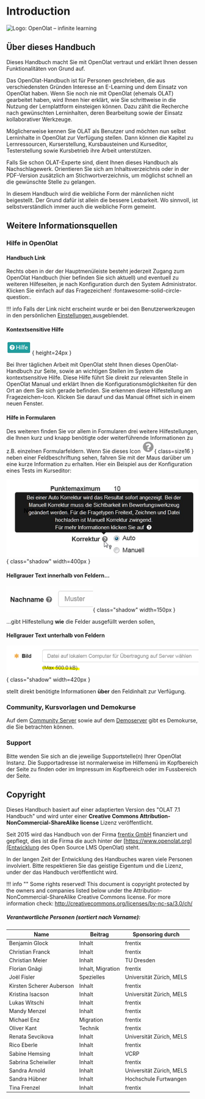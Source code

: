 # Introduction
![Logo: OpenOlat – infinite learning](../../../assets/OpenOlat_Logo_claim_RGB.png)

## Über dieses Handbuch

Dieses Handbuch macht Sie mit OpenOlat vertraut und erklärt Ihnen dessen Funktionalitäten von Grund auf.

Das OpenOlat-Handbuch ist für Personen geschrieben, die aus verschiedensten Gründen Interesse an E-Learning und dem Einsatz von OpenOlat haben. Wenn Sie noch nie mit OpenOlat (ehemals OLAT) gearbeitet haben, wird Ihnen hier erklärt, wie Sie schrittweise in die Nutzung der Lernplattform einsteigen können. Dazu zählt die Recherche nach gewünschten Lerninhalten, deren Bearbeitung sowie der Einsatz kollaborativer Werkzeuge.

Möglicherweise kennen Sie OLAT als Benutzer und möchten nun selbst Lerninhalte in OpenOlat zur Verfügung stellen. Dann können die Kapitel zu Lernressourcen, Kurserstellung, Kursbausteinen und Kurseditor, Testerstellung sowie Kursbetrieb ihre Arbeit unterstützen.

Falls Sie schon OLAT-Experte sind, dient Ihnen dieses Handbuch als Nachschlagewerk. Orientieren Sie sich am Inhaltsverzeichnis oder in der PDF-Version zusätzlich am Stichwortverzeichnis, um möglichst schnell an die gewünschte Stelle zu gelangen.

In diesem Handbuch wird die weibliche Form der männlichen nicht beigestellt. Der Grund dafür ist allein die bessere Lesbarkeit. Wo sinnvoll, ist selbstverständlich immer auch die weibliche Form gemeint.



## Weitere Informationsquellen

### Hilfe in OpenOlat

#### Handbuch Link

Rechts oben in der der Hauptmenüleiste besteht jederzeit Zugang zum OpenOlat
Handbuch (hier befinden Sie sich aktuell) und eventuell zu weiteren
Hilfeseiten, je nach Konfiguration durch den System Administrator.  Klicken
Sie einfach auf das Fragezeichen! :fontawesome-solid-circle-question:.

!!! info
	Falls der Link nicht erscheint wurde er bei den Benutzerwerkzeugen in den
	persönlichen [Einstellungen ](../personal/Configuration.de.md)ausgeblendet.

#### Kontextsensitive Hilfe

![](assets/Hilfe.png){ height=24px }

Bei Ihrer täglichen Arbeit mit OpenOlat steht Ihnen dieses OpenOlat-Handbuch
zur Seite, sowie an wichtigen Stellen im System die  kontextsensitive Hilfe.
Diese Hilfe führt Sie direkt zur relevanten Stelle in OpenOlat Manual und
erklärt Ihnen die Konfigurationsmöglichkeiten für den Ort an dem Sie sich
gerade befinden. Sie erkennen diese Hilfestellung am Fragezeichen-Icon.
Klicken Sie darauf und das Manual öffnet sich in einem neuen Fenster.


#### Hilfe in Formularen

Des weiteren finden Sie vor allem in Formularen drei weitere Hilfestellungen,
die Ihnen kurz und knapp benötigte oder weiterführende Informationen zu z.B.
einzelnen Formularfeldern. Wenn Sie dieses Icon
![](assets/hover_help.png){ class=size16 }
neben einer Feldbeschriftung sehen, fahren Sie mit der Maus darüber um eine
kurze Information zu erhalten. Hier ein Beispiel aus der Konfiguration eines
Tests im Kurseditor:

![](assets/Beispiel_Fragezeichen.jpg){ class="shadow" width=400px }


#### Hellgrauer Text innerhalb von Feldern...

![](assets/help_gui_demo.jpg){ class="shadow" width=150px }

...gibt Hilfestellung **wie** die Felder ausgefüllt werden sollen,


#### Hellgrauer Text unterhalb von Feldern 

![](assets/help_gui_demo1.png){ class="shadow" width=420px }

stellt direkt benötigte Informationen **über** den Feldinhalt zur Verfügung.


### Community, Kursvorlagen und Demokurse

Auf dem [Community Server](https://community.openolat.org) sowie auf dem [Demoserver](https://learn.olat.com "Demoserver") gibt es Demokurse,
die Sie betrachten können.

### Support

Bitte wenden Sie sich an die jeweilige Supportstelle(n) Ihrer OpenOlat
Instanz. Die Supportadresse ist normalerweise im Hilfemenü im Kopfbereich der Seite zu finden oder im Impressum im Kopfbereich oder im Fussbereich der Seite. 



## Copyright

Dieses Handbuch basiert auf einer adaptierten Version des "OLAT 7.1 Handbuch" und wird unter einer 
**Creative Commons Attribution-NonCommercial-ShareAlike license** Lizenz veröffentlicht.

Seit 2015 wird das Handbuch von der Firma [frentix GmbH](https://www.frentix.com/) finanziert und gepflegt, dies
ist die Firma die auch hinter der [https://www.openolat.org](Entwicklung des Open Source LMS OpenOlat) steht.  

In der langen Zeit der Entwicklung des Handbuches waren viele Personen involviert. Bitte respektieren Sie 
das geistige Eigentum und die Lizenz, under der das Handbuch veröffentlicht wird. 

!!! info ""
	Some rights reserved! This document is copyright protected by the owners and companies listed below under the Attribution-NonCommercial-ShareAlike Creative Commons license. For more information check:
	<http://creativecommons.org/licenses/by-nc-sa/3.0/ch/>

##### Verantwortliche Personen (sortiert nach Vorname):

| Name | Beitrag | Sponsoring durch |
| ---- | ------------ | ----------- |
| Benjamin Glock | Inhalt | frentix |
| Christian Franck | Inhalt | frentix |
| Christian Meier | Inhalt | TU Dresden |
| Florian Gnägi | Inhalt, Migration | frentix |
| Joël Fisler | Spezielles | Universität Zürich, MELS |
| Kirsten Scherer Auberson | Inhalt | frentix |
| Kristina Isacson | Inhalt | Universität Zürich, MELS  |
| Lukas Witschi | Inhalt | frentix |
| Mandy Menzel | Inhalt | frentix |
| Michael Enz | Migration | frentix |
| Oliver Kant | Technik | frentix |
| Renata Sevcikova | Inhalt | Universität Zürich, MELS |
| Rico Eberle | Inhalt | frentix |
| Sabine Hemsing | Inhalt | VCRP |
| Sabrina Scheiwiler | Inhalt | frentix |
| Sandra Arnold | Inhalt | Universität Zürich, MELS |
| Sandra Hübner | Inhalt | Hochschule Furtwangen |
| Tina Frenzel | Inhalt | frentix |

